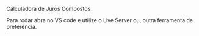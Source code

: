 Calculadora de Juros Compostos

Para rodar abra no VS code e utilize o Live Server ou, outra ferramenta de preferência.

